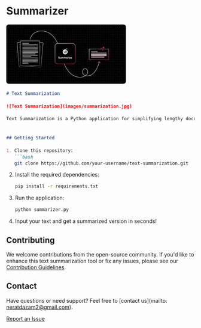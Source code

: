 # Summarizer
![Text summarizer Logo](Text_summarization.jpeg)

```markdown
# Text Summarization

![Text Summarization](images/summarization.jpg)

Text Summarization is a Python application for simplifying lengthy documents and extracting key information using advanced Natural Language Processing techniques. With this tool, you can efficiently generate concise summaries for various types of text, from articles and research papers to business reports and more.


## Getting Started

1. Clone this repository:
   ```bash
   git clone https://github.com/your-username/text-summarization.git
   ```

2. Install the required dependencies:
   ```bash
   pip install -r requirements.txt
   ```

3. Run the application:
   ```bash
   python summarizer.py
   ```

4. Input your text and get a summarized version in seconds!


## Contributing

We welcome contributions from the open-source community. If you'd like to enhance this text summarization tool or fix any issues, please see our [Contribution Guidelines](CONTRIBUTING.md).


## Contact

Have questions or need support? Feel free to [contact us](mailto: neratdazam2@gmail.com).


[Report an Issue](https://github.com/Elilora/text-summarization/issues)
